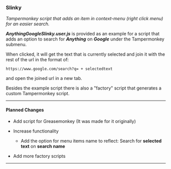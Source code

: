 ### Slinky

_Tampermonkey script that adds an item in context-menu (right click menu) for an easier search._

_**AnythingGoogleSlinky.user.js**_ is provided as an example for a script that adds an option to search for _**Anything**_ on _**Google**_ under the Tampermonkey submenu.

When clicked, it will get the text that is currently selected and join it with the rest of the url in the format of:

    https://www.google.com/search?q= + selectedtext 
    
and open the joined url in a new tab.

Besides the example script there is also a "factory" script that generates a custom Tampermonkey script.

----

#### Planned Changes

- Add script for Greasemonkey (It was made for it originally)

- Increase functionality

  * Add the option for menu items name to reflect: Search for **selected text** on **search name**

- Add more factory scripts

--------------------
